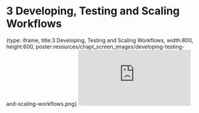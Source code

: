 # 3 Developing, Testing and Scaling Workflows
 
{type: iframe, title:3 Developing, Testing and Scaling Workflows, width:800, height:600, poster:resources/chapt_screen_images/developing-testing-and-scaling-workflows.png}
![](https://hutchdatascience.org/FH_WDL102_Workflows/no_toc/developing-testing-and-scaling-workflows.html)
 

 

